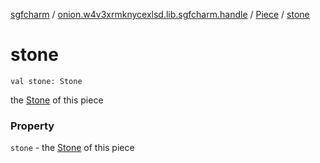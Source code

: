 [sgfcharm](../../index.md) / [onion.w4v3xrmknycexlsd.lib.sgfcharm.handle](../index.md) / [Piece](index.md) / [stone](./stone.md)

# stone

`val stone: Stone`

the [Stone](../../onion.w4v3xrmknycexlsd.lib.sgfcharm.parse/-sgf-type/-stone/index.md) of this piece

### Property

`stone` - the [Stone](../../onion.w4v3xrmknycexlsd.lib.sgfcharm.parse/-sgf-type/-stone/index.md) of this piece